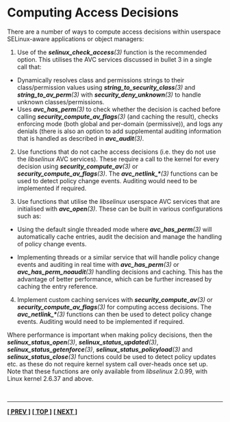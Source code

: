 # Computing Access Decisions

There are a number of ways to compute access decisions within userspace
SELinux-aware applications or object managers:

1.  Use of the ***selinux_check_access**(3)* function is the
    recommended option. This utilises the AVC services discussed in
    bullet 3 in a single call that:

-   Dynamically resolves class and permissions strings to their
    class/permission values using ***string_to_security_class**(3)*
    and ***string_to_av_perm**(3)* with
    ***security_deny_unknown**(3)* to handle unknown
    classes/permissions.
-   Uses ***avc_has_perm**(3)* to check whether the decision is cached
    before calling ***security_compute_av_flags**(3)* (and caching
    the result), checks enforcing mode (both global and per-domain
    (permissive)), and logs any denials (there is also an option to add
    supplemental auditing information that is handled as described in
    ***avc_audit**(3)*.

2.  Use functions that do not cache access decisions (i.e. they do not
    use the *libselinux* AVC services). These require a call to the
    kernel for every decision using ***security_compute_av**(3)* or
    ***security_compute_av_flags**(3)*. The ***avc_netlink_\***(3)*
    functions can be used to detect policy change events. Auditing would
    need to be implemented if required.

3.  Use functions that utilise the *libselinux* userspace AVC services
    that are initialised with ***avc_open**(3)*. These can be built in
    various configurations such as:

-   Using the default single threaded mode where ***avc_has_perm**(3)*
    will automatically cache entries, audit the decision and manage
    the handling of policy change events.

-   Implementing threads or a similar service that will handle policy
    change events and auditing in real time with
    ***avc_has_perm**(3)* or ***avc_has_perm_noaudit**(3)*
    handling decisions and caching. This has the advantage of better
    performance, which can be further increased by caching the entry
    reference.

4.  Implement custom caching services with
    ***security_compute_av**(3)* or
    ***security_compute_av_flags**(3)* for computing access
    decisions. The ***avc_netlink_\***(3)* functions can then be used to
    detect policy change events. Auditing would need to be implemented
    if required.

Where performance is important when making policy decisions, then the
***selinux_status_open**(3)*, ***selinux_status_updated**(3)*,
***selinux_status_getenforce**(3)*,
***selinux_status_policyload**(3)* and ***selinux_status_close**(3)*
functions could be used to detect policy updates etc. as these do not
require kernel system call over-heads once set up. Note that these
functions are only available from *libselinux* 2.0.99, with Linux kernel
2.6.37 and above.

<br>

<!-- %CUTHERE% -->

---
**[[ PREV ]](computing_security_contexts.md)** **[[ TOP ]](#)** **[[ NEXT ]](domain_object_transitions.md)**
